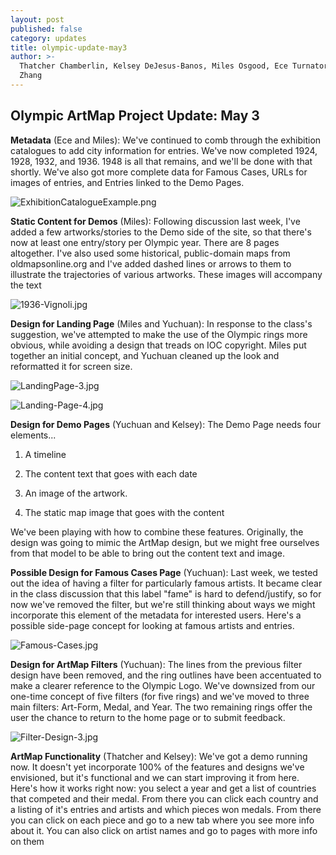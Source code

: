 ```yaml
---
layout: post
published: false
category: updates
title: olympic-update-may3
author: >-
  Thatcher Chamberlin, Kelsey DeJesus-Banos, Miles Osgood, Ece Turnator, Yuchuan
  Zhang
---
```

## Olympic ArtMap Project Update: May 3

**Metadata** (Ece and Miles): We've continued to comb through the exhibition catalogues to add city information for entries. We've now completed 1924, 1928, 1932, and 1936. 1948 is all that remains, and we'll be done with that shortly. We've also got more complete data for Famous Cases, URLs for images of entries, and Entries linked to the Demo Pages.

![ExhibitionCatalogueExample.png]({{site.baseurl}}/assets/ExhibitionCatalogueExample.png)



**Static Content for Demos** (Miles): Following discussion last week, I've added a few artworks/stories to the Demo side of the site, so that there's now at least one entry/story per Olympic year. There are 8 pages altogether. I've also used some historical, public-domain maps from oldmapsonline.org and I've added dashed lines or arrows to them to illustrate the trajectories of various artworks. These images will accompany the text

![1936-Vignoli.jpg]({{site.baseurl}}/assets/1936-Vignoli.jpg)



**Design for Landing Page** (Miles and Yuchuan): In response to the class's suggestion, we've attempted to make the use of the Olympic rings more obvious, while avoiding a design that treads on IOC copyright. Miles put together an initial concept, and Yuchuan cleaned up the look and reformatted it for screen size.

![LandingPage-3.jpg]({{site.baseurl}}/assets/LandingPage-3.jpg)

![Landing-Page-4.jpg]({{site.baseurl}}/assets/Landing-Page-4.jpg)



**Design for Demo Pages** (Yuchuan and Kelsey): The Demo Page needs four elements...

1. A timeline

2. The content text that goes with each date

3. An image of the artwork.

4. The static map image that goes with the content

We've been playing with how to combine these features. Originally, the design was going to mimic the ArtMap design, but we might free ourselves from that model to be able to bring out the content text and image.


**Possible Design for Famous Cases Page** (Yuchuan): Last week, we tested out the idea of having a filter for particularly famous artists. It became clear in the class discussion that this label "fame" is hard to defend/justify, so for now we've removed the filter, but we're still thinking about ways we might incorporate this element of the metadata for interested users. Here's a possible side-page concept for looking at famous artists and entries.

![Famous-Cases.jpg]({{site.baseurl}}/assets/Famous-Cases.jpg)



**Design for ArtMap Filters** (Yuchuan): The lines from the previous filter design have been removed, and the ring outlines have been accentuated to make a clearer reference to the Olympic Logo. We've downsized from our one-time concept of five filters (for five rings) and we've moved to three main filters: Art-Form, Medal, and Year. The two remaining rings offer the user the chance to return to the home page or to submit feedback.

![Filter-Design-3.jpg]({{site.baseurl}}/assets/Filter-Design-3.jpg)



**ArtMap Functionality** (Thatcher and Kelsey): We've got a demo running now. It doesn't yet incorporate 100% of the features and designs we've envisioned, but it's functional and we can start improving it from here. Here's how it works right now: you select a year and get a list of countries that competed and their medal. From there you can click each country and a listing of it's entries and artists and which pieces won medals. From there you can click on each piece and go to a new tab where you see more info about it. You can also click on artist names and go to pages with more info on them
